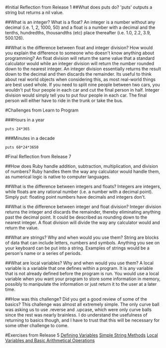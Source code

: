 #Initial Reflection from Release 1
##What does puts do?
'puts' outputs a string but returns a nil value.

##What is an integer? What is a float?
An integer is a number without any decimal (i.e. 1, 2, 1000, 50) and a float is a number with a decimal and the tenths, hundredths, thousandths (etc) place thereafter (i.e. 1.0, 2.2, 3.9, 500.126).

##What is the difference between float and integer division? How would you explain the difference to someone who doesn't know anything about programming?
An float division will return the same value that a standard calculator would while an integer division will return the number rounded down to the nearest integer. An integer division essentially returns the result down to the decimal and then discards the remainder. Its useful to think about real world objects when considering this, as most real-world things are best used whole. If you need to split nine people between two cars, you wouldn't put four people in each car and cut the final person in half. Integer division would simply tell you to put four people in each car. The final person will either have to ride in the trunk or take the bus.

#Challenges from Learn to Program

###Hours in a year
```
puts 24*365

```

###Minutes in a decade
```
puts 60*24*3650

```

#Final Reflection from Release 7

##How does Ruby handle addition, subtraction, multiplication, and division of numbers?
Ruby handles them the way any calculator would handle them, as numerical logic is native to computer languages.

##What is the difference between integers and floats?
Integers are integers, while floats are any rational number (i.e. a number with a decimal point). Simply put: floating point numbers have decimals and integers don't.

##What is the difference between integer and float division?
Integer division returns the integer and discards the remainder, thereby eliminating anything past the decimal point. It could be described as rounding down to the nearest integer. A float division will divide the way any calculator would and return the value.

##What are strings? Why and when would you use them?
String are blocks of data that can include letters, numbers and symbols. Anything you see on your keyboard can be put into a string. Examples of strings would be a person's name or a series of periods. 

##What are local variables? Why and when would you use them?
A local variable is a variable that one defines within a program. It is any variable that is not already defined before the program is run. You would use a local variable when you want your program to store some information in memory, possibly to manipulate the information or just return it to the user at a later time.

##How was this challenge? Did you get a good review of some of the basics?
This challenge was almost all extremely simple. The only curve ball was asking us to use .reverse and .upcase, which were only curve balls since the rest was nearly brainless. I do understand the usefulness of returning to basics though, and I have to trust that this will be necessary for some other challenge to come.

#Exercises from Release 5
[Defining Variables](https://github.com/thepintar/phase-0/blob/master/week-4/defining-variables.rb)
[Simple String Methods](https://github.com/thepintar/phase-0/blob/master/week-4/simple-string.rb)
[Local Variables and Basic Arithmetical Operations](https://github.com/thepintar/phase-0/blob/master/week-4/basic-math.rb)